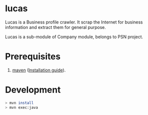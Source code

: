 # lucas
Lucas is a Business profile crawler.
It scrap the Internet for business information and extract them for general purpose.

Lucas is a sub-module of Company module, belongs to PSN project.

# Prerequisites

1. [maven][maven-url] ([Installation guide][maven-installation-url]).

# Development

```sh
> mvn install
> mvn exec:java
```

[maven-url]: https://maven.apache.org/download.cgi 
[maven-installation-url]: https://maven.apache.org/install.html

